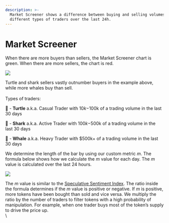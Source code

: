```yaml
---
description: >-
  Market Screener shows a difference between buying and selling volumes of
  different types of traders over the last 24h.
---
```


# Market Screener

When there are more buyers than sellers, the Market Screener chart is green. When there are more sellers, the chart is red.&#x20;

![](<../../.gitbook/assets/Market Screener\_01.png>)

Turtle and shark sellers vastly outnumber buyers in the example above, while more whales buy than sell. \
\
Types of traders:&#x20;

🐢 - **Turtle** a.k.a. Casual Trader with $10k-$100k of a trading volume in the last 30 days‌

🦈 - **Shark** a.k.a. Active Trader with $100k-$500k of a trading volume in the last 30 days‌

🐳 - **Whale** a.k.a. Heavy Trader with $500k+ of a trading volume in the last 30 days



We determine the length of the bar by using our custom metric _m_. The formula below shows how we calculate the _m_ value for each day. The _m_ value is calculated over the last 24 hours.&#x20;

![](<../../.gitbook/assets/Market Screener\_02.png>)

The _m_ value is similar to the [Speculative Sentiment Index](https://www.fxcm.com/markets/insights/speculative-sentiment-index-ssi/). The ratio inside the formula determines if the _m_ value is positive or negative. If _m_ is positive, more tokens have been bought than sold and vice versa. We multiply the ratio by the number of traders to filter tokens with a high probability of manipulation. For example, when one trader buys most of the token’s supply to drive the price up. \
\
